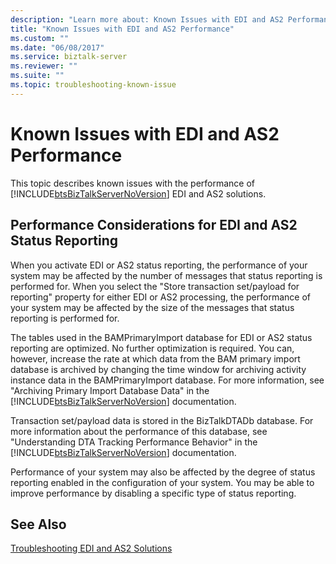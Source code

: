 ```yaml
---
description: "Learn more about: Known Issues with EDI and AS2 Performance"
title: "Known Issues with EDI and AS2 Performance"
ms.custom: ""
ms.date: "06/08/2017"
ms.service: biztalk-server
ms.reviewer: ""
ms.suite: ""
ms.topic: troubleshooting-known-issue
---
```

# Known Issues with EDI and AS2 Performance
This topic describes known issues with the performance of [!INCLUDE[btsBizTalkServerNoVersion](../includes/btsbiztalkservernoversion-md.md)] EDI and AS2 solutions.  
  
## Performance Considerations for EDI and AS2 Status Reporting  
 When you activate EDI or AS2 status reporting, the performance of your system may be affected by the number of messages that status reporting is performed for. When you select the "Store transaction set/payload for reporting" property for either EDI or AS2 processing, the performance of your system may be affected by the size of the messages that status reporting is performed for.  
  
 The tables used in the BAMPrimaryImport database for EDI or AS2 status reporting are optimized. No further optimization is required. You can, however, increase the rate at which data from the BAM primary import database is archived by changing the time window for archiving activity instance data in the BAMPrimaryImport database. For more information, see "Archiving Primary Import Database Data" in the [!INCLUDE[btsBizTalkServerNoVersion](../includes/btsbiztalkservernoversion-md.md)] documentation.  
  
 Transaction set/payload data is stored in the BizTalkDTADb database. For more information about the performance of this database, see "Understanding DTA Tracking Performance Behavior" in the [!INCLUDE[btsBizTalkServerNoVersion](../includes/btsbiztalkservernoversion-md.md)] documentation.  
  
 Performance of your system may also be affected by the degree of status reporting enabled in the configuration of your system. You may be able to improve performance by disabling a specific type of status reporting.  
  
## See Also  
 [Troubleshooting EDI and AS2 Solutions](../core/troubleshooting-edi-and-as2-solutions.md)

